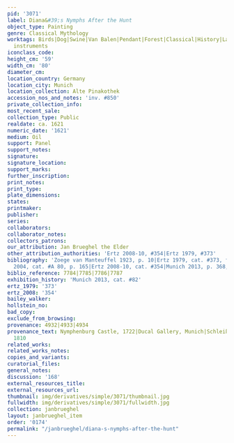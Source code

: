 ```yaml
---
pid: '3071'
label: Diana&#39;s Nymphs After the Hunt
object_type: Painting
genre: Classical Mythology
worktags: Birds|Dog|Swine|Van Balen|Pendant|Forest|Classical|History|Landscape|Mythological|Flowers|Musical
  instruments
iconclass_code:
height_cm: '59'
width_cm: '80'
diameter_cm:
location_country: Germany
location_city: Munich
location_collection: Alte Pinakothek
accession_nos_and_notes: 'inv. #850'
private_collection_info:
most_recent_sale:
collection_type: Public
realdate: ca. 1621
numeric_date: '1621'
medium: Oil
support: Panel
support_notes:
signature:
signature_location:
support_marks:
further_inscription:
print_notes:
print_type:
plate_dimensions:
states:
printmaker:
publisher:
series:
collaborators:
collaborator_notes:
collectors_patrons:
our_attribution: Jan Brueghel the Elder
other_attribution_authorities: 'Ertz 2008-10, #354|Ertz 1979, #373'
bibliography: 'Zoege van Manteuffel 1923, p. 10|Ertz 1979, cat. #373, fig. 478|Werche
  2004, cat. #A 80, p. 165|Ertz 2008-10, cat. #354|Munich 2013, p. 368, cat. #82'
biblio_reference: 7784|7785|7786|7787
exhibition_history: 'Munich 2013, cat. #82'
ertz_1979: '373'
ertz_2008: '354'
bailey_walker:
hollstein_no:
bad_copy:
exclude_from_browsing:
provenance: 4932|4933|4934
provenance_text: Nymphenburg Castle, 1722|Ducal Gallery, Munich|Schleißheim Castle,
  1810
related_works:
related_works_notes:
copies_and_variants:
curatorial_files:
general_notes:
discussion: '168'
external_resources_title:
external_resources_url:
thumbnail: img/derivatives/simple/3071/thumbnail.jpg
fullwidth: img/derivatives/simple/3071/fullwidth.jpg
collection: janbrueghel
layout: janbrueghel_item
order: '0174'
permalink: "/janbrueghel/diana-s-nymphs-after-the-hunt"
---
```

